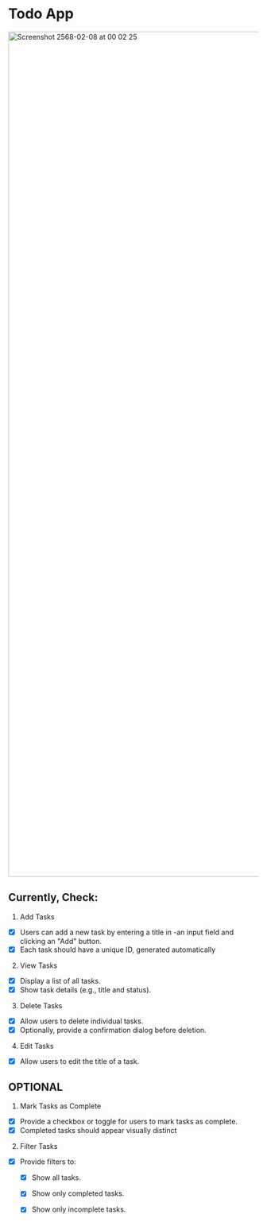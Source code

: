 # Todo App

<img width="1702" alt="Screenshot 2568-02-08 at 00 02 25" src="https://github.com/user-attachments/assets/f066f481-d10a-41ac-8077-dbe71465f7af" />

## Currently, Check:
 1. Add Tasks
- [x] Users can add a new task by entering a title in -an input field and clicking an "Add" button.
- [x] Each task should have a unique ID, generated automatically
 2. View Tasks
- [x] Display a list of all tasks.
- [x] Show task details (e.g., title and status).
 3. Delete Tasks
- [x] Allow users to delete individual tasks.
- [x] Optionally, provide a confirmation dialog before deletion.
 4. Edit Tasks
- [x] Allow users to edit the title of a task.
 ## OPTIONAL
 1. Mark Tasks as Complete
- [x] Provide a checkbox or toggle for users to mark tasks as complete.
- [x] Completed tasks should appear visually distinct
 2. Filter Tasks
- [x] Provide filters to:
    - [x] Show all tasks.
    - [x] Show only completed tasks.
    - [x] Show only incomplete tasks.


